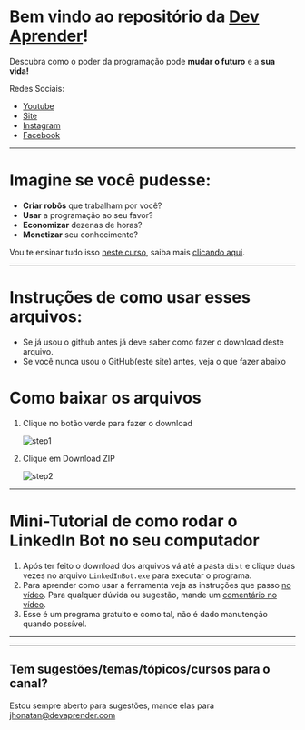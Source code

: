 # Bem vindo ao repositório da [Dev Aprender](https://www.devaprender.com)!

Descubra como o poder da programação pode **mudar o futuro** e a **sua vida!**

Redes Sociais:
* [Youtube](https://www.youtube.com/devaprender.com)
* [Site](www.devaprender.com)
* [Instagram](https://www.instagram.com/devaprender.official/)
* [Facebook](facebook.com/devaprender/)

---

# Imagine se você pudesse:

* **Criar robôs** que trabalham por você?
* **Usar** a programação ao seu favor?
* **Economizar** dezenas de horas?
* **Monetizar** seu conhecimento?

Vou te ensinar tudo isso [neste curso](http://b.link/GitHub_curso_automacao), saiba mais [clicando aqui](http://b.link/GitHub_curso_automacao).

---

# Instruções de como usar esses arquivos:

 - Se já usou o github antes já deve saber como fazer o download deste arquivo.
 - Se você nunca usou o GitHub(este site) antes, veja o que fazer abaixo

# Como baixar os arquivos

1. Clique no botão verde para fazer o download

    ![step1](images/step1.png)

2. Clique em Download ZIP

    ![step2](images/step2.png)

---

# Mini-Tutorial de como rodar o LinkedIn Bot no seu computador

1. Após ter feito o download dos arquivos vá até a pasta `dist` e clique duas vezes no arquivo `LinkedInBot.exe` para executar o programa.
2. Para aprender como usar a ferramenta veja as instruções que passo [no vídeo](https://www.youtube.com/watch?v=tpn-2AuLGb0). Para qualquer dúvida ou sugestão, mande um [comentário no vídeo](https://www.youtube.com/watch?v=tpn-2AuLGb0).
3. Esse é um programa gratuito e como tal, não é dado manutenção quando possível.

---


---

## Tem sugestões/temas/tópicos/cursos para o canal?
Estou sempre aberto para sugestões, mande elas para jhonatan@devaprender.com